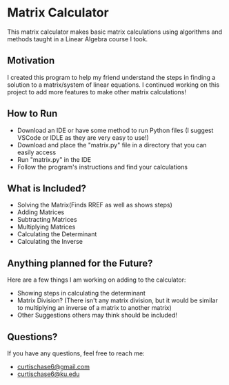 # Matrix Calculator
This matrix calculator makes basic matrix calculations using algorithms and methods
taught in a Linear Algebra course I took.

## Motivation
I created this program to help my friend understand the steps in finding a solution
to a matrix/system of linear equations. I continued working on this project to add more
features to make other matrix calculations!

## How to Run
- Download an IDE or have some method to run Python files
  (I suggest VSCode or IDLE as they are very easy to use!)
- Download and place the "matrix.py" file in a directory that you
  can easily access
- Run "matrix.py" in the IDE
- Follow the program's instructions and find your calculations

## What is Included?
- Solving the Matrix(Finds RREF as well as shows steps)
- Adding Matrices
- Subtracting Matrices
- Multiplying Matrices
- Calculating the Determinant
- Calculating the Inverse

## Anything planned for the Future?
Here are a few things I am working on adding to the calculator:
- Showing steps in calculating the determinant
- Matrix Division? (There isn't any matrix division, but it would be similar to multiplying
an inverse of a matrix to another matrix)
- Other Suggestions others may think should be included!

## Questions?
If you have any questions, feel free to reach me:
- curtischase6@gmail.com
- curtischase6@ku.edu

